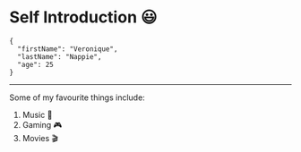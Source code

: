 # Self Introduction :smiley:
```
{
  "firstName": "Veronique",
  "lastName": "Nappie",
  "age": 25
}
```
---
Some of my favourite things include:
1. Music :musical_note:
2. Gaming :video_game:
3. Movies :clapper:
   

